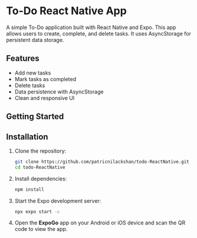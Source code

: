 # To-Do React Native App

A simple To-Do application built with React Native and Expo. This app allows users to create, complete, and delete tasks. It uses AsyncStorage for persistent data storage.

## Features

- Add new tasks
- Mark tasks as completed
- Delete tasks
- Data persistence with AsyncStorage
- Clean and responsive UI

## Getting Started

## Installation

1. Clone the repository:

   ```bash
   git clone https://github.com/patricnilackshan/todo-ReactNative.git
   cd todo-ReactNative
   ```

2. Install dependencies:

   ```bash
   npm install
   ```

3. Start the Expo development server:

   ```bash
   npx expo start -c
   ```

4. Open the **ExpoGo** app on your Android or iOS device and scan the QR code to view the app.
